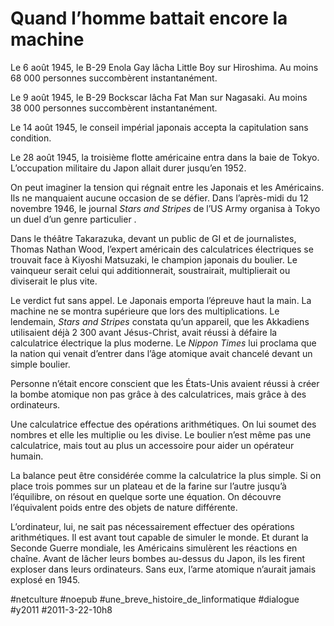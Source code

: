 # Quand l’homme battait encore la machine

Le 6 août 1945, le B-29 Enola Gay lâcha Little Boy sur Hiroshima. Au moins 68 000 personnes succombèrent instantanément.

Le 9 août 1945, le B-29 Bockscar lâcha Fat Man sur Nagasaki. Au moins 38 000 personnes succombèrent instantanément.

Le 14 août 1945, le conseil impérial japonais accepta la capitulation sans condition.

Le 28 août 1945, la troisième flotte américaine entra dans la baie de Tokyo. L’occupation militaire du Japon allait durer jusqu’en 1952.

On peut imaginer la tension qui régnait entre les Japonais et les Américains. Ils ne manquaient aucune occasion de se défier. Dans l’après-midi du 12 novembre 1946, le journal *Stars and Stripes* de l’US Army organisa à Tokyo un duel d’un genre particulier .

Dans le théâtre Takarazuka, devant un public de GI et de journalistes, Thomas Nathan Wood, l’expert américain des calculatrices électriques se trouvait face à Kiyoshi Matsuzaki, le champion japonais du boulier. Le vainqueur serait celui qui additionnerait, soustrairait, multiplierait ou diviserait le plus vite.

Le verdict fut sans appel. Le Japonais emporta l’épreuve haut la main. La machine ne se montra supérieure que lors des multiplications. Le lendemain, *Stars and Stripes* constata qu’un appareil, que les Akkadiens utilisaient déjà 2 300 avant Jésus-Christ, avait réussi à défaire la calculatrice électrique la plus moderne. Le *Nippon Times* lui proclama que la nation qui venait d’entrer dans l’âge atomique avait chancelé devant un simple boulier.

Personne n’était encore conscient que les États-Unis avaient réussi à créer la bombe atomique non pas grâce à des calculatrices, mais grâce à des ordinateurs.

Une calculatrice effectue des opérations arithmétiques. On lui soumet des nombres et elle les multiplie ou les divise. Le boulier n’est même pas une calculatrice, mais tout au plus un accessoire pour aider un opérateur humain.

La balance peut être considérée comme la calculatrice la plus simple. Si on place trois pommes sur un plateau et de la farine sur l’autre jusqu’à l’équilibre, on résout en quelque sorte une équation. On découvre l’équivalent poids entre des objets de nature différente.

L’ordinateur, lui, ne sait pas nécessairement effectuer des opérations arithmétiques. Il est avant tout capable de simuler le monde. Et durant la Seconde Guerre mondiale, les Américains simulèrent les réactions en chaîne. Avant de lâcher leurs bombes au-dessus du Japon, ils les firent exploser dans leurs ordinateurs. Sans eux, l’arme atomique n’aurait jamais explosé en 1945.

#netculture #noepub #une_breve_histoire_de_linformatique #dialogue #y2011 #2011-3-22-10h8
